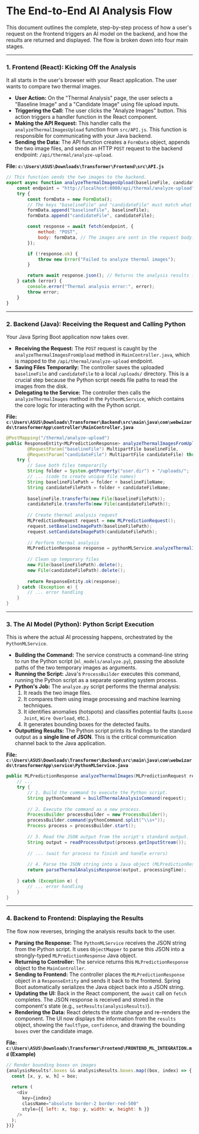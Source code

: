 # The End-to-End AI Analysis Flow

This document outlines the complete, step-by-step process of how a user's request on the frontend triggers an AI model on the backend, and how the results are returned and displayed. The flow is broken down into four main stages.

---

### 1. Frontend (React): Kicking Off the Analysis

It all starts in the user's browser with your React application. The user wants to compare two thermal images.

*   **User Action:** On the "Thermal Analysis" page, the user selects a "Baseline Image" and a "Candidate Image" using file upload inputs.
*   **Triggering the Call:** The user clicks the "Analyze Images" button. This action triggers a handler function in the React component.
*   **Making the API Request:** This handler calls the `analyzeThermalImagesUpload` function from `src/API.js`. This function is responsible for communicating with your Java backend.
*   **Sending the Data:** The API function creates a `FormData` object, appends the two image files, and sends an HTTP `POST` request to the backend endpoint: `/api/thermal/analyze-upload`.

**File: `c:\Users\ASUS\Downloads\Transformer\Frontend\src\API.js`**
```javascript
// This function sends the two images to the backend.
export async function analyzeThermalImagesUpload(baselineFile, candidateFile) {
	const endpoint = "http://localhost:8080/api/thermal/analyze-upload";
	try {
		const formData = new FormData();
		// The keys "baselineFile" and "candidateFile" must match what the backend @RequestParam expects.
		formData.append("baselineFile", baselineFile);
		formData.append("candidateFile", candidateFile);

		const response = await fetch(endpoint, {
			method: "POST",
			body: formData, // The images are sent in the request body.
		});

		if (!response.ok) {
			throw new Error("Failed to analyze thermal images");
		}

		return await response.json(); // Returns the analysis results from the backend.
	} catch (error) {
		console.error("Thermal analysis error:", error);
		throw error;
	}
}
```

---

### 2. Backend (Java): Receiving the Request and Calling Python

Your Java Spring Boot application now takes over.

*   **Receiving the Request:** The `POST` request is caught by the `analyzeThermalImagesFromUpload` method in `MainController.java`, which is mapped to the `/api/thermal/analyze-upload` endpoint.
*   **Saving Files Temporarily:** The controller saves the uploaded `baselineFile` and `candidateFile` to a local `/uploads/` directory. This is a crucial step because the Python script needs file paths to read the images from the disk.
*   **Delegating to the Service:** The controller then calls the `analyzeThermalImages` method in the `PythonMLService`, which contains the core logic for interacting with the Python script.

**File: `c:\Users\ASUS\Downloads\Transformer\Backend\src\main\java\com\webwizards\transformerApp\controller\MainController.java`**
```java
@PostMapping("/thermal/analyze-upload")
public ResponseEntity<MLPredictionResponse> analyzeThermalImagesFromUpload(
        @RequestParam("baselineFile") MultipartFile baselineFile,
        @RequestParam("candidateFile") MultipartFile candidateFile) throws IOException {
    try {
        // Save both files temporarily
        String folder = System.getProperty("user.dir") + "/uploads/";
        // ... (code to create unique file names)
        String baselineFilePath = folder + baselineFileName;
        String candidateFilePath = folder + candidateFileName;
        
        baselineFile.transferTo(new File(baselineFilePath));
        candidateFile.transferTo(new File(candidateFilePath));
        
        // Create thermal analysis request
        MLPredictionRequest request = new MLPredictionRequest();
        request.setBaselineImagePath(baselineFilePath);
        request.setCandidateImagePath(candidateFilePath);
        
        // Perform thermal analysis
        MLPredictionResponse response = pythonMLService.analyzeThermalImages(request);
        
        // Clean up temporary files
        new File(baselineFilePath).delete();
        new File(candidateFilePath).delete();
        
        return ResponseEntity.ok(response);
    } catch (Exception e) {
        // ... error handling
    }
}
```

---

### 3. The AI Model (Python): Python Script Execution

This is where the actual AI processing happens, orchestrated by the `PythonMLService`.

*   **Building the Command:** The service constructs a command-line string to run the Python script (`ml_models/analyze.py`), passing the absolute paths of the two temporary images as arguments.
*   **Running the Script:** Java's `ProcessBuilder` executes this command, running the Python script as a separate operating system process.
*   **Python's Job:** The `analyze.py` script performs the thermal analysis:
    1.  It reads the two image files.
    2.  It compares them using image processing and machine learning techniques.
    3.  It identifies anomalies (hotspots) and classifies potential faults (`Loose Joint`, `Wire Overload`, etc.).
    4.  It generates bounding boxes for the detected faults.
*   **Outputting Results:** The Python script prints its findings to the standard output as a **single line of JSON**. This is the critical communication channel back to the Java application.

**File: `c:\Users\ASUS\Downloads\Transformer\Backend\src\main\java\com\webwizards\transformerApp\service\PythonMLService.java`**
```java
public MLPredictionResponse analyzeThermalImages(MLPredictionRequest request) {
    // ...
    try {
        // 1. Build the command to execute the Python script.
        String pythonCommand = buildThermalAnalysisCommand(request);
        
        // 2. Execute the command as a new process.
        ProcessBuilder processBuilder = new ProcessBuilder();
        processBuilder.command(pythonCommand.split("\\s+"));
        Process process = processBuilder.start();
        
        // 3. Read the JSON output from the script's standard output.
        String output = readProcessOutput(process.getInputStream());
        
        // ... (wait for process to finish and handle errors)
        
        // 4. Parse the JSON string into a Java object (MLPredictionResponse).
        return parseThermalAnalysisResponse(output, processingTime);
        
    } catch (Exception e) {
        // ... error handling
    }
}
```

---

### 4. Backend to Frontend: Displaying the Results

The flow now reverses, bringing the analysis results back to the user.

*   **Parsing the Response:** The `PythonMLService` receives the JSON string from the Python script. It uses `ObjectMapper` to parse this JSON into a strongly-typed `MLPredictionResponse` Java object.
*   **Returning to Controller:** The service returns this `MLPredictionResponse` object to the `MainController`.
*   **Sending to Frontend:** The controller places the `MLPredictionResponse` object in a `ResponseEntity` and sends it back to the frontend. Spring Boot automatically serializes the Java object back into a JSON string.
*   **Updating the UI:** Back in the React component, the `await` call on `fetch` completes. The JSON response is received and stored in the component's state (e.g., `setResults(analysisResults)`).
*   **Rendering the Data:** React detects the state change and re-renders the component. The UI now displays the information from the `results` object, showing the `faultType`, `confidence`, and drawing the bounding `boxes` over the candidate image.

**File: `c:\Users\ASUS\Downloads\Transformer\Frontend\FRONTEND_ML_INTEGRATION.md` (Example)**
```javascript
// Render bounding boxes on images
{analysisResults?.boxes && analysisResults.boxes.map((box, index) => {
  const [x, y, w, h] = box;
  
  return (
    <div
      key={index}
      className="absolute border-2 border-red-500"
      style={{ left: x, top: y, width: w, height: h }}
    />
  );
})}
```
